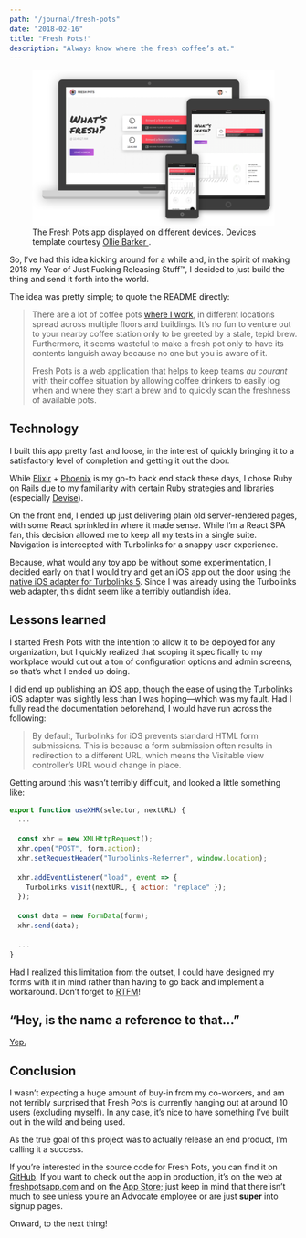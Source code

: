 ```yaml
---
path: "/journal/fresh-pots"
date: "2018-02-16"
title: "Fresh Pots!"
description: "Always know where the fresh coffee’s at."
---
```


<figure>
  <img src="devices.png" alt="The Fresh Pots app displayed on different devices" />
  <figcaption>
    The Fresh Pots app displayed on different devices.
    Devices template courtesy
    <a href=https://dribbble.com/shots/2084795-Flat-Apple-Device-Family-Freebie">
      Ollie Barker
    </a>
    .
</figure>

So, I’ve had this idea kicking around for a while and, in the spirit of
making 2018 my Year of Just Fucking Releasing Stuff™, I decided to just
build the thing and send it forth into the world.
  
The idea was pretty simple; to quote the README directly:
  
> There are a lot of coffee pots [where I work](http://theadvocate.com), in
different locations spread across multiple floors and buildings. It’s no fun to
venture out to your nearby coffee station only to be greeted by a stale, tepid
brew. Furthermore, it seems wasteful to make a fresh pot only to have
its contents languish away because no one but you is aware of it.
>
> Fresh Pots is a web application that helps to keep teams *au courant* with
their coffee situation by allowing coffee drinkers to easily log when and
where they start a brew and to quickly scan the freshness of available pots.

## Technology

I built this app pretty fast and loose, in the interest of quickly
bringing it to a satisfactory level of completion and getting it out the
door.

While [Elixir](http://elixir-lang.github.io/) \+
[Phoenix](http://phoenixframework.org/) is my go-to back end stack these
days, I chose Ruby on Rails due to my familiarity with certain Ruby
strategies and libraries (especially
[Devise](https://github.com/plataformatec/devise)).

On the front end, I ended up just delivering plain old server-rendered
pages, with some React sprinkled in where it made sense. While I’m a React
SPA fan, this decision allowed me to keep all my tests in a single suite.
Navigation is intercepted with Turbolinks for a snappy user experience.

Because, what would any toy app be without some experimentation, I decided
early on that I would try and get an iOS app out the door using the
[native iOS adapter for Turbolinks
5](https://github.com/turbolinks/turbolinks-ios). Since I was already
using the Turbolinks web adapter, this didnt seem like a terribly
outlandish idea.

## Lessons learned

I started Fresh Pots with the intention to allow it to be deployed for any
organization, but I quickly realized that scoping it specifically to my
workplace would cut out a ton of configuration options and admin screens,
so that’s what I ended up doing.

I did end up publishing [an iOS
app](https://itunes.apple.com/us/app/fresh-pots/id1330049929?ls=1&mt=8),
though the ease of using the Turbolinks iOS adapter was slightly less than
I was hoping—which was my fault. Had I fully read the documentation
beforehand, I would have run across the following:

> By default, Turbolinks for iOS prevents standard HTML form submissions.
> This is because a form submission often results in redirection to
> a different URL, which means the Visitable view controller’s URL would
> change in place.

Getting around this wasn’t terribly difficult, and looked a little
something like:

```javascript
export function useXHR(selector, nextURL) {
  ...

  const xhr = new XMLHttpRequest();
  xhr.open("POST", form.action);
  xhr.setRequestHeader("Turbolinks-Referrer", window.location);

  xhr.addEventListener("load", event => {
    Turbolinks.visit(nextURL, { action: "replace" });
  });

  const data = new FormData(form);
  xhr.send(data);

  ...
}
```

Had I realized this limitation from the outset, I could have designed my
forms with it in mind rather than having to go back and implement
a workaround. Don’t forget to <abbr title="Read the fucking
manual">RTFM</abbr>!

## “Hey, is the name a reference to that…”

[Yep.](https://www.youtube.com/watch?v=fhdCslFcKFU)

## Conclusion

I wasn’t expecting a huge amount of buy-in from my co-workers, and am not
terribly surprised that Fresh Pots is currently hanging out at around 10
users (excluding myself). In any case, it’s nice to have something I’ve
built out in the wild and being used.

As the true goal of this project was to actually release an end product,
I’m calling it a success.

If you’re interested in the source code for Fresh Pots, you can find it on
[GitHub](https://github.com/ngscheurich/fresh-pots). If you want to check
out the app in production, it’s on the web at [freshpotsapp.com](http://freshpotsapp.com)
and on the [App Store](https://itunes.apple.com/us/app/fresh-pots/id1330049929?ls=1&mt=8);
just keep in mind that there isn’t much to see unless you’re an Advocate
employee or are just **super** into signup pages.

Onward, to the next thing!
